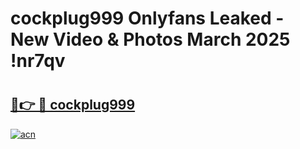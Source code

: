 # cockplug999 Onlyfans Leaked - New Video & Photos March 2025 !nr7qv

# <h2><a href="https://r6tw9m.iuczelnia.edu.pl?title=cockplug999&ref=nr7qv">🔗👉 🔴 cockplug999</a></h2>

[![acn](https://github.com/user-attachments/assets/0f9c940e-d8b0-45ae-aac7-cd30a18b3e1c)](https://r6tw9m.iuczelnia.edu.pl?title=cockplug999&ref=nr7qv)

